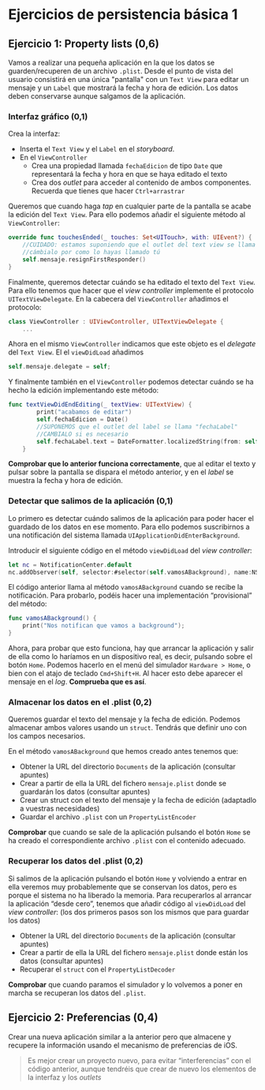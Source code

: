 # Ejercicios de persistencia básica 1


## Ejercicio 1: Property lists (0,6)

Vamos a realizar una pequeña aplicación en la que los datos se guarden/recuperen de un archivo `.plist`. Desde el punto de vista del usuario consistirá en una única "pantalla" con un `Text View` para editar un mensaje y un `Label` que mostrará la fecha y hora de edición. Los datos deben conservarse aunque salgamos de la aplicación.

### Interfaz gráfico (0,1)

Crea la interfaz:

- Inserta el `Text View` y el `Label` en el *storyboard*. 
- En el `ViewController`
	+ Crea una propiedad llamada `fechaEdicion` de tipo `Date` que representará la fecha y hora en que se haya editado el texto
	+ Crea dos *outlet* para acceder al contenido de ambos componentes. Recuerda que tienes que hacer `Ctrl+arrastrar`

Queremos que cuando haga *tap* en cualquier parte de la pantalla se acabe la edición del `Text View`. Para ello podemos añadir el siguiente método al `ViewController`:

```swift
override func touchesEnded(_ touches: Set<UITouch>, with: UIEvent?) {
	//CUIDADO: estamos suponiendo que el outlet del text view se llama "mensaje"
	//cámbialo por como lo hayas llamado tú
    self.mensaje.resignFirstResponder()
}
```

Finalmente, queremos detectar cuándo se ha editado el texto del `Text View`. Para ello tenemos que hacer que el *view controller* implemente el protocolo `UITextViewDelegate`. En la cabecera del `ViewController` añadimos el protocolo:

```swift
class ViewController : UIViewController, UITextViewDelegate {
	...
```

Ahora en el mismo `ViewController` indicamos que este objeto es el *delegate* del `Text View`. El el `viewDidLoad` añadimos

```swift
self.mensaje.delegate = self;
```

Y finalmente también en el `ViewController` podemos detectar cuándo se ha hecho la edición implementando este método:

```swift
func textViewDidEndEditing(_ textView: UITextView) {
        print("acabamos de editar")
        self.fechaEdicion = Date()
        //SUPONEMOS que el outlet del label se llama "fechaLabel"
        //CAMBIALO si es necesario
        self.fechaLabel.text = DateFormatter.localizedString(from: self.fechaEdicion, dateStyle: .short, timeStyle: .short)
    }
```

**Comprobar que lo anterior funciona correctamente**, que al editar el texto y pulsar sobre la pantalla se dispara el método anterior, y en el *label* se muestra la fecha y hora de edición.

### Detectar que salimos de la aplicación (0,1)

Lo primero es detectar cuándo salimos de la aplicación para poder hacer el guardado de los datos en ese momento. Para ello podemos suscribirnos a una notificación del sistema llamada `UIApplicationDidEnterBackground`.

Introducir el siguiente código en el método `viewDidLoad` del *view controller*:

```swift
let nc = NotificationCenter.default
nc.addObserver(self, selector:#selector(self.vamosABackground), name:NSNotification.Name.UIApplicationDidEnterBackground, object: nil)
```

El código anterior llama al método `vamosABackground` cuando se recibe la notificación. Para probarlo, podéis hacer una implementación “provisional” del método:

```swift
func vamosABackground() {
	print("Nos notifican que vamos a background");
}
```

Ahora, para probar que esto funciona, hay que arrancar la aplicación y salir de ella como lo haríamos en un dispositivo real, es decir, pulsando sobre el botón `Home`. Podemos hacerlo en el menú del simulador `Hardware > Home`, o bien con el atajo de teclado `Cmd+Shift+H`. Al hacer esto debe aparecer el mensaje en el *log*. **Comprueba que es así**.

### Almacenar los datos en el .plist (0,2)

Queremos guardar el texto del mensaje y la fecha de edición. Podemos almacenar ambos valores usando un `struct`. Tendrás que definir uno con los campos necesarios.  

En el método `vamosABackground` que hemos creado antes tenemos que:

- Obtener la URL del directorio `Documents` de la aplicación (consultar apuntes)
- Crear a partir de ella la URL del fichero `mensaje.plist` donde se guardarán los datos (consultar apuntes)
- Crear un struct con el texto del mensaje y la fecha de edición (adaptadlo a vuestras necesidades)
- Guardar el archivo `.plist` con un `PropertyListEncoder`

**Comprobar** que cuando se sale de la aplicación pulsando el botón `Home` se ha creado el correspondiente archivo `.plist` con el contenido adecuado.

### Recuperar los datos del .plist (0,2)

Si salimos de la aplicación pulsando el botón `Home` y volviendo a entrar en ella veremos muy probablemente que se conservan los datos, pero es porque el sistema no ha liberado la memoria. Para recuperarlos al arrancar la aplicación “desde cero”, tenemos que  añadir código al `viewDidLoad` del *view controller*: (los dos primeros pasos son los mismos que para guardar los datos)

- Obtener la URL del directorio `Documents` de la aplicación (consultar apuntes)
- Crear a partir de ella la URL del fichero `mensaje.plist` donde están los datos (consultar apuntes)
- Recuperar el `struct` con el  `PropertyListDecoder`
 
**Comprobar** que cuando paramos el simulador y lo volvemos a poner en marcha se recuperan los datos del `.plist`.

## Ejercicio 2: Preferencias (0,4)

Crear una nueva aplicación similar a la anterior pero que almacene y recupere la información usando el mecanismo de preferencias de iOS. 

> Es mejor crear un proyecto nuevo, para evitar “interferencias” con el código anterior,  aunque tendréis que crear de nuevo los elementos de la interfaz y los *outlets*